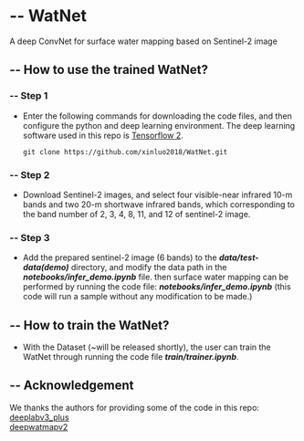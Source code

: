 # -- WatNet
A deep ConvNet for surface water mapping based on Sentinel-2 image

## **-- How to use the trained WatNet?**

### -- Step 1
- Enter the following commands for downloading the code files, and then configure the python and deep learning environment. The deep learning software used in this repo is [Tensorflow 2](https://www.tensorflow.org/).

  ~~~console
  git clone https://github.com/xinluo2018/WatNet.git
  ~~~

### -- Step 2
- Download Sentinel-2 images, and select four visible-near infrared 10-m bands and two 20-m shortwave infrared bands, which corresponding to the band number of 2, 3, 4, 8, 11, and 12 of sentinel-2 image.

### -- Step 3
- Add the prepared sentinel-2 image (6 bands) to the **_data/test-data(demo)_** directory, and modify the data path in the **_notebooks/infer_demo.ipynb_** file. then surface water mapping can be performed by running the code file: **_notebooks/infer_demo.ipynb_** (this code will run a sample without any modification to be made.)


## **-- How to train the WatNet?**

- With the Dataset (~will be released shortly), the user can train the WatNet through running the code file **_train/trainer.ipynb_**.  

## -- Acknowledgement  
We thanks the authors for providing some of the code in this repo:  
[deeplabv3_plus](https://github.com/luyanger1799/amazing-semantic-segmentation)  
[deepwatmapv2](https://github.com/isikdogan/deepwatermap)  

